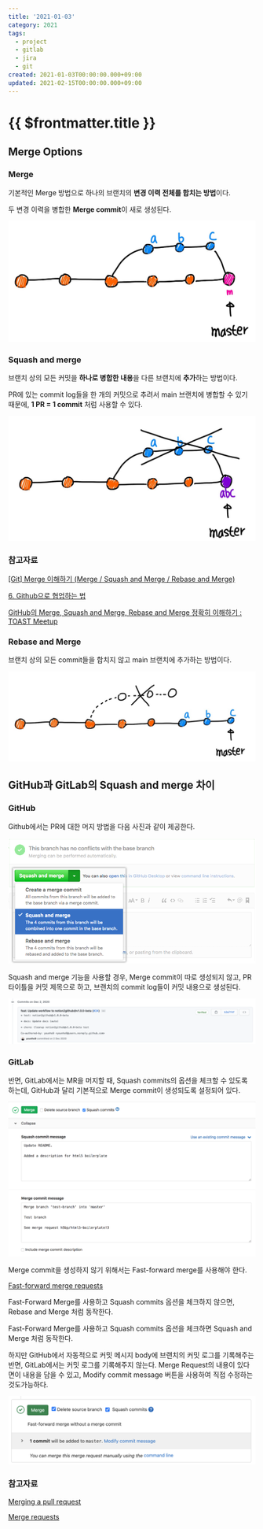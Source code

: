 ```yaml
---
title: '2021-01-03'
category: 2021
tags:
  - project
  - gitlab
  - jira
  - git
created: 2021-01-03T00:00:00.000+09:00
updated: 2021-02-15T00:00:00.000+09:00
---
```


# {{ $frontmatter.title }}

## Merge Options

### Merge

기본적인 Merge 방법으로 하나의 브랜치의 **변경 이력 전체를 합치는 방법**이다.

두 변경 이력을 병합한 **Merge commit**이 새로 생성된다.

![2021-01-03-image-0](./images/2021-01-03-image-0.png)

### Squash and merge

브랜치 상의 모든 커밋을 **하나로 병합한 내용**을 다른 브랜치에 **추가**하는 방법이다.

PR에 있는 commit log들을 한 개의 커밋으로 추려서 main 브랜치에 병합할 수 있기 때문에, **1 PR = 1 commit** 처럼 사용할 수 있다.

![2021-01-03-image-1](./images/2021-01-03-image-1.png)

### 참고자료

[[Git] Merge 이해하기 (Merge / Squash and Merge / Rebase and Merge)](https://im-developer.tistory.com/182)

[6. Github으로 협업하는 법](https://brunch.co.kr/@anonymdevoo/9)

[GitHub의 Merge, Squash and Merge, Rebase and Merge 정확히 이해하기 : TOAST Meetup](https://meetup.toast.com/posts/122)

### Rebase and Merge

브랜치 상의 모든 commit들을 합치지 않고 main 브랜치에 추가하는 방법이다.

![2021-01-03-image-2](./images/2021-01-03-image-2.png)

## GitHub과 GitLab의 Squash and merge 차이

### GitHub

Github에서는 PR에 대한 머지 방법을 다음 사진과 같이 제공한다.

![2021-01-03-image-3](./images/2021-01-03-image-3.png)

Squash and merge 기능을 사용할 경우, Merge commit이 따로 생성되지 않고, PR 타이틀을 커밋 제목으로 하고, 브랜치의 commit log들이 커밋 내용으로 생성된다.

![2021-01-03-image-4](./images/2021-01-03-image-4.png)

### GitLab

반면, GitLab에서는 MR을 머지할 때, Squash commits의 옵션을 체크할 수 있도록 하는데, GitHub과 달리 기본적으로 Merge commit이 생성되도록 설정되어 있다.

![2021-01-03-image-5](./images/2021-01-03-image-5.png)

Merge commit을 생성하지 않기 위해서는 Fast-forward merge를 사용해야 한다.

[Fast-forward merge requests](https://docs.gitlab.com/ee/user/project/merge_requests/fast_forward_merge.html#enabling-fast-forward-merges)

Fast-Forward Merge를 사용하고 Squash commits 옵션을 체크하지 않으면, Rebase and Merge 처럼 동작한다.

Fast-Forward Merge를 사용하고 Squash commits 옵션을 체크하면 Squash and Merge 처럼 동작한다.

하지만 GitHub에서 자동적으로 커밋 메시지 body에 브랜치의 커밋 로그를 기록해주는반면, GitLab에서는 커밋 로그를 기록해주지 않는다. Merge Request의 내용이 있다면이 내용을 담을 수 있고, Modify commit message 버튼을 사용하여 직접 수정하는 것도가능하다.

![2021-01-03-image-6](./images/2021-01-03-image-6.png)

### 참고자료

[Merging a pull request](https://docs.github.com/en/free-pro-team@latest/github/collaborating-with-issues-and-pull-requests/merging-a-pull-request)

[Merge requests](https://docs.gitlab.com/ee/user/project/merge_requests/)
